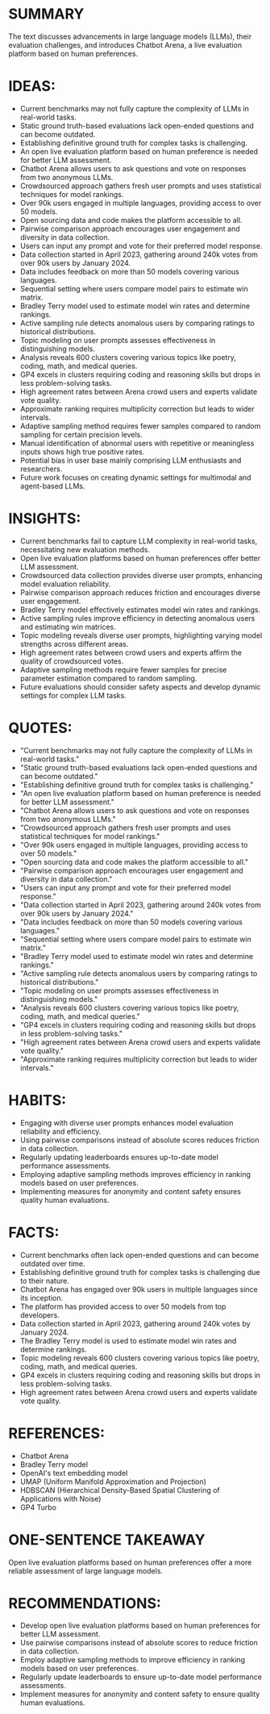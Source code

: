 # SUMMARY
The text discusses advancements in large language models (LLMs), their evaluation challenges, and introduces Chatbot Arena, a live evaluation platform based on human preferences.

# IDEAS:
- Current benchmarks may not fully capture the complexity of LLMs in real-world tasks.
- Static ground truth-based evaluations lack open-ended questions and can become outdated.
- Establishing definitive ground truth for complex tasks is challenging.
- An open live evaluation platform based on human preference is needed for better LLM assessment.
- Chatbot Arena allows users to ask questions and vote on responses from two anonymous LLMs.
- Crowdsourced approach gathers fresh user prompts and uses statistical techniques for model rankings.
- Over 90k users engaged in multiple languages, providing access to over 50 models.
- Open sourcing data and code makes the platform accessible to all.
- Pairwise comparison approach encourages user engagement and diversity in data collection.
- Users can input any prompt and vote for their preferred model response.
- Data collection started in April 2023, gathering around 240k votes from over 90k users by January 2024.
- Data includes feedback on more than 50 models covering various languages.
- Sequential setting where users compare model pairs to estimate win matrix.
- Bradley Terry model used to estimate model win rates and determine rankings.
- Active sampling rule detects anomalous users by comparing ratings to historical distributions.
- Topic modeling on user prompts assesses effectiveness in distinguishing models.
- Analysis reveals 600 clusters covering various topics like poetry, coding, math, and medical queries.
- GP4 excels in clusters requiring coding and reasoning skills but drops in less problem-solving tasks.
- High agreement rates between Arena crowd users and experts validate vote quality.
- Approximate ranking requires multiplicity correction but leads to wider intervals.
- Adaptive sampling method requires fewer samples compared to random sampling for certain precision levels.
- Manual identification of abnormal users with repetitive or meaningless inputs shows high true positive rates.
- Potential bias in user base mainly comprising LLM enthusiasts and researchers.
- Future work focuses on creating dynamic settings for multimodal and agent-based LLMs.

# INSIGHTS:
- Current benchmarks fail to capture LLM complexity in real-world tasks, necessitating new evaluation methods.
- Open live evaluation platforms based on human preferences offer better LLM assessment.
- Crowdsourced data collection provides diverse user prompts, enhancing model evaluation reliability.
- Pairwise comparison approach reduces friction and encourages diverse user engagement.
- Bradley Terry model effectively estimates model win rates and rankings.
- Active sampling rules improve efficiency in detecting anomalous users and estimating win matrices.
- Topic modeling reveals diverse user prompts, highlighting varying model strengths across different areas.
- High agreement rates between crowd users and experts affirm the quality of crowdsourced votes.
- Adaptive sampling methods require fewer samples for precise parameter estimation compared to random sampling.
- Future evaluations should consider safety aspects and develop dynamic settings for complex LLM tasks.

# QUOTES:
- "Current benchmarks may not fully capture the complexity of LLMs in real-world tasks."
- "Static ground truth-based evaluations lack open-ended questions and can become outdated."
- "Establishing definitive ground truth for complex tasks is challenging."
- "An open live evaluation platform based on human preference is needed for better LLM assessment."
- "Chatbot Arena allows users to ask questions and vote on responses from two anonymous LLMs."
- "Crowdsourced approach gathers fresh user prompts and uses statistical techniques for model rankings."
- "Over 90k users engaged in multiple languages, providing access to over 50 models."
- "Open sourcing data and code makes the platform accessible to all."
- "Pairwise comparison approach encourages user engagement and diversity in data collection."
- "Users can input any prompt and vote for their preferred model response."
- "Data collection started in April 2023, gathering around 240k votes from over 90k users by January 2024."
- "Data includes feedback on more than 50 models covering various languages."
- "Sequential setting where users compare model pairs to estimate win matrix."
- "Bradley Terry model used to estimate model win rates and determine rankings."
- "Active sampling rule detects anomalous users by comparing ratings to historical distributions."
- "Topic modeling on user prompts assesses effectiveness in distinguishing models."
- "Analysis reveals 600 clusters covering various topics like poetry, coding, math, and medical queries."
- "GP4 excels in clusters requiring coding and reasoning skills but drops in less problem-solving tasks."
- "High agreement rates between Arena crowd users and experts validate vote quality."
- "Approximate ranking requires multiplicity correction but leads to wider intervals."

# HABITS:
- Engaging with diverse user prompts enhances model evaluation reliability and efficiency.
- Using pairwise comparisons instead of absolute scores reduces friction in data collection.
- Regularly updating leaderboards ensures up-to-date model performance assessments.
- Employing adaptive sampling methods improves efficiency in ranking models based on user preferences.
- Implementing measures for anonymity and content safety ensures quality human evaluations.

# FACTS:
- Current benchmarks often lack open-ended questions and can become outdated over time.
- Establishing definitive ground truth for complex tasks is challenging due to their nature.
- Chatbot Arena has engaged over 90k users in multiple languages since its inception.
- The platform has provided access to over 50 models from top developers.
- Data collection started in April 2023, gathering around 240k votes by January 2024.
- The Bradley Terry model is used to estimate model win rates and determine rankings.
- Topic modeling reveals 600 clusters covering various topics like poetry, coding, math, and medical queries.
- GP4 excels in clusters requiring coding and reasoning skills but drops in less problem-solving tasks.
- High agreement rates between Arena crowd users and experts validate vote quality.

# REFERENCES:
- Chatbot Arena
- Bradley Terry model
- OpenAI's text embedding model
- UMAP (Uniform Manifold Approximation and Projection)
- HDBSCAN (Hierarchical Density-Based Spatial Clustering of Applications with Noise)
- GP4 Turbo

# ONE-SENTENCE TAKEAWAY
Open live evaluation platforms based on human preferences offer a more reliable assessment of large language models.

# RECOMMENDATIONS:
- Develop open live evaluation platforms based on human preferences for better LLM assessment.
- Use pairwise comparisons instead of absolute scores to reduce friction in data collection.
- Employ adaptive sampling methods to improve efficiency in ranking models based on user preferences.
- Regularly update leaderboards to ensure up-to-date model performance assessments.
- Implement measures for anonymity and content safety to ensure quality human evaluations.